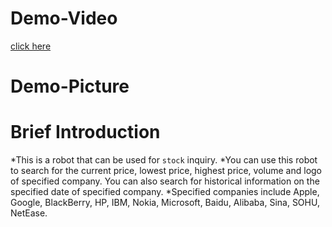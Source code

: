 # Demo-Video
[click here]()
# Demo-Picture

# Brief Introduction
*This is a robot that can be used for `stock` inquiry.
*You can use this robot to search for the current price, lowest price, highest price, volume and logo of specified company. You can also search for historical information on the specified date of specified company.
*Specified companies include Apple, Google, BlackBerry, HP, IBM, Nokia, Microsoft, Baidu, Alibaba, Sina, SOHU, NetEase.
